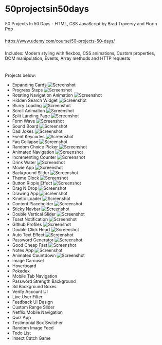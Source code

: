 # 50projectsin50days

###

50 Projects In 50 Days - HTML, CSS JavaScript by Brad Traversy and Florin Pop

###

https://www.udemy.com/course/50-projects-50-days/

###

Includes: Modern styling with flexbox, CSS animations, Custom properties, DOM manipulation, Events, Array methods and HTTP requests

#

Projects below:

- Expanding Cards
  ![Screenshot](screenshots/01.png)
- Progress Steps
  ![Screenshot](screenshots/02.png)
- Rotating Navigation Animation
  ![Screenshot](screenshots/03.png)
- Hidden Search Widget
  ![Screenshot](screenshots/04.png)
- Blurry Loading
  ![Screenshot](screenshots/05.png)
- Scroll Animation
  ![Screenshot](screenshots/06.png)
- Split Landing Page
  ![Screenshot](screenshots/07.png)
- Form Wave
  ![Screenshot](screenshots/08.png)
- Sound Board
  ![Screenshot](screenshots/09.png)
- Dad Jokes
  ![Screenshot](screenshots/10.png)
- Event Keycodes
  ![Screenshot](screenshots/11.png)
- Faq Collapse
  ![Screenshot](screenshots/12.png)
- Random Choice Picker
  ![Screenshot](screenshots/13.png)
- Animated Navigation
  ![Screenshot](screenshots/14.png)
- Incrementing Counter
  ![Screenshot](screenshots/15.png)
- Drink Water
  ![Screenshot](screenshots/16.png)
- Movie App
  ![Screenshot](screenshots/17.png)
- Background Slider
  ![Screenshot](screenshots/18.png)
- Theme Clock
  ![Screenshot](screenshots/19.png)
- Button Ripple Effect
  ![Screenshot](screenshots/20.png)
- Drag N Drop
  ![Screenshot](screenshots/21.png)
- Drawing App
  ![Screenshot](screenshots/22.png)
- Kinetic Loader
  ![Screenshot](screenshots/23.png)
- Content Placeholder
  ![Screenshot](screenshots/24.png)
- Sticky Navbar
  ![Screenshot](screenshots/25.png)
- Double Vertical Slider
  ![Screenshot](screenshots/26.png)
- Toast Notification
  ![Screenshot](screenshots/27.png)
- Github Profiles
  ![Screenshot](screenshots/28.png)
- Double Click Heart
  ![Screenshot](screenshots/29.png)
- Auto Text Effect
  ![Screenshot](screenshots/30.png)
- Password Generator
  ![Screenshot](screenshots/31.png)
- Good Cheap Fast
  ![Screenshot](screenshots/32.png)
- Notes App
  ![Screenshot](screenshots/33.png)
- Animated Countdown
  ![Screenshot](screenshots/34.png)
- Image Carousel
- Hoverboard
- Pokedex
- Mobile Tab Navigation
- Password Strength Background
- 3d Background Boxes
- Verify Account UI
- Live User Filter
- Feedback UI Design
- Custom Range Slider
- Netflix Mobile Navigation
- Quiz App
- Testimonial Box Switcher
- Random Image Feed
- Todo List
- Insect Catch Game
